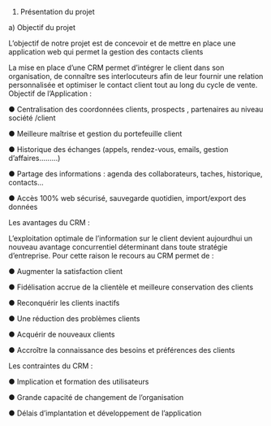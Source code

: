 1.	Présentation du projet

a)	Objectif du projet


L’objectif de notre projet est de concevoir et de mettre en place une application web qui permet la gestion des contacts clients

La mise en place d’une CRM permet d’intégrer le client dans son organisation, de connaître ses interlocuteurs afin de leur fournir une relation personnalisée et optimiser le contact client tout au long du cycle de vente.
 Objectif de l’Application :

●	Centralisation des coordonnées clients, prospects , partenaires au niveau société /client

●	Meilleure maîtrise et gestion du portefeuille client

●	Historique des échanges (appels, rendez-vous, emails, gestion d’affaires.........)

●	Partage des informations : agenda des collaborateurs, taches, historique, contacts...

●	Accès 100% web sécurisé, sauvegarde quotidien, import/export des données

Les avantages du CRM :

L’exploitation optimale de l’information sur le client devient aujourdhui un nouveau avantage concurrentiel déterminant dans toute stratégie d’entreprise. Pour cette raison le recours au CRM permet de :

●	Augmenter la satisfaction client

●	Fidélisation accrue de la clientèle et meilleure conservation des clients

●	Reconquérir les clients inactifs

●	Une réduction des problèmes clients

●	Acquérir de nouveaux clients

●	Accroître la connaissance des besoins et préférences des clients

Les contraintes du CRM :

●	Implication et formation des utilisateurs

●	Grande capacité de changement de l’organisation

●	Délais d’implantation et développement de l’application
